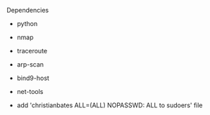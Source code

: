 Dependencies
- python
- nmap
- traceroute
- arp-scan
- bind9-host
- net-tools

- add 'christianbates ALL=(ALL) NOPASSWD: ALL to sudoers' file